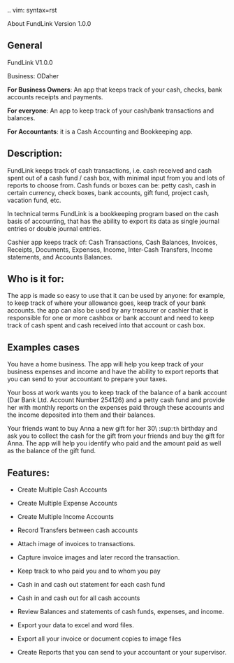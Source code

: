 .. vim: syntax=rst

About FundLink Version 1.0.0


General
-------

FundLink V1.0.0

Business: ODaher

**For Business Owners**: An app that keeps track of your cash, checks,
bank accounts receipts and payments.

**For everyone**: An app to keep track of your cash/bank transactions
and balances.

**For Accountants**: it is a Cash Accounting and Bookkeeping app.

Description:
------------

FundLink keeps track of cash transactions, i.e. cash received and cash
spent out of a cash fund / cash box, with minimal input from you and
lots of reports to choose from. Cash funds or boxes can be: petty cash,
cash in certain currency, check boxes, bank accounts, gift fund, project
cash, vacation fund, etc.

In technical terms FundLink is a bookkeeping program based on the cash
basis of accounting, that has the ability to export its data as single
journal entries or double journal entries.

Cashier app keeps track of: Cash Transactions, Cash Balances, Invoices,
Receipts, Documents, Expenses, Income, Inter-Cash Transfers, Income
statements, and Accounts Balances.

Who is it for:
--------------

The app is made so easy to use that it can be used by anyone: for
example, to keep track of where your allowance goes, keep track of your
bank accounts. the app can also be used by any treasurer or cashier that
is responsible for one or more cashbox or bank account and need to keep
track of cash spent and cash received into that account or cash box.

Examples cases
--------------

You have a home business. The app will help you keep track of your
business expenses and income and have the ability to export reports that
you can send to your accountant to prepare your taxes.

Your boss at work wants you to keep track of the balance of a bank
account (Dar Bank Ltd. Account Number 254126) and a petty cash fund and
provide her with monthly reports on the expenses paid through these
accounts and the income deposited into them and their balances.

Your friends want to buy Anna a new gift for her 30\ :sup:`th` birthday
and ask you to collect the cash for the gift from your friends and buy
the gift for Anna. The app will help you identify who paid and the
amount paid as well as the balance of the gift fund.

Features:
---------

-  Create Multiple Cash Accounts

-  Create Multiple Expense Accounts

-  Create Multiple Income Accounts

-  Record Transfers between cash accounts

-  Attach image of invoices to transactions.

-  Capture invoice images and later record the transaction.

-  Keep track to who paid you and to whom you pay

-  Cash in and cash out statement for each cash fund

-  Cash in and cash out for all cash accounts

-  Review Balances and statements of cash funds, expenses, and income.

-  Export your data to excel and word files.

-  Export all your invoice or document copies to image files

-  Create Reports that you can send to your accountant or your
   supervisor.